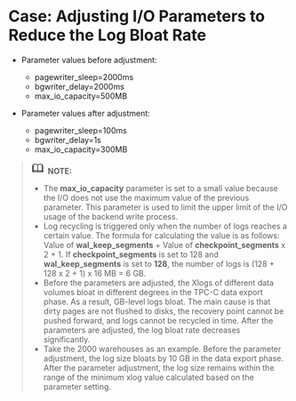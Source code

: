 # Case: Adjusting I/O Parameters to Reduce the Log Bloat Rate<a name="EN-US_TOPIC_0000001102191372"></a>

-   Parameter values before adjustment:
    -   pagewriter\_sleep=2000ms
    -   bgwriter\_delay=2000ms
    -   max\_io\_capacity=500MB

-   Parameter values after adjustment:
    -   pagewriter\_sleep=100ms
    -   bgwriter\_delay=1s
    -   max\_io\_capacity=300MB


>![](public_sys-resources/icon-note.gif) **NOTE:**
>-   The **max\_io\_capacity** parameter is set to a small value because the I/O does not use the maximum value of the previous parameter. This parameter is used to limit the upper limit of the I/O usage of the backend write process.
>-   Log recycling is triggered only when the number of logs reaches a certain value. The formula for calculating the value is as follows: Value of **wal\_keep\_segments** + Value of **checkpoint\_segments** x 2 + 1. If **checkpoint\_segments** is set to 128 and **wal\_keep\_segments** is set to **128**, the number of logs is (128 + 128 x 2 + 1) x 16 MB = 6 GB.
>-   Before the parameters are adjusted, the Xlogs of different data volumes bloat in different degrees in the TPC-C data export phase. As a result, GB-level logs bloat. The main cause is that dirty pages are not flushed to disks, the recovery point cannot be pushed forward, and logs cannot be recycled in time. After the parameters are adjusted, the log bloat rate decreases significantly.
>-   Take the 2000 warehouses as an example. Before the parameter adjustment, the log size bloats by 10 GB in the data export phase. After the parameter adjustment, the log size remains within the range of the minimum xlog value calculated based on the parameter setting.
